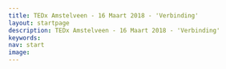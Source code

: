 ```yaml
---
title: TEDx Amstelveen - 16 Maart 2018 - 'Verbinding'
layout: startpage
description: TEDx Amstelveen - 16 Maart 2018 - 'Verbinding'
keywords:
nav: start
image:
---
```

<div class="col-1-4">
  <amp-carousel width="320" height="240" layout="responsive" type="slides">
    <amp-youtube height="240"
      layout="fixed-height"
      data-videoid="55klB4HdgLY">
    </amp-youtube>
  </amp-carousel>
</div>

